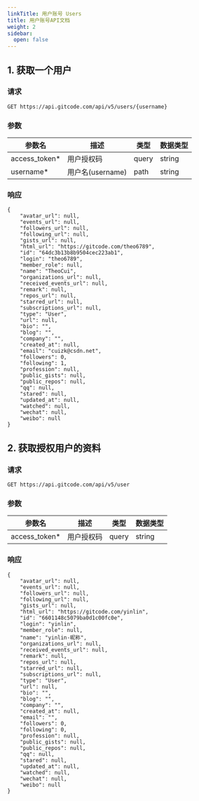 ```yaml
---
linkTitle: 用户账号 Users
title: 用户账号API文档
weight: 2
sidebar:
  open: false
---
```


## 1. 获取一个用户

### 请求

`GET https://api.gitcode.com/api/v5/users/{username}`

### 参数

| 参数名  | 描述  | 类型  | 数据类型  |
| ------ | ------ | ------  |------|
|  access_token* | 用户授权码 | query | string    | 
| username* | 用户名(username) | path | string    |

### 响应

```
{
    "avatar_url": null,
    "events_url": null,
    "followers_url": null,
    "following_url": null,
    "gists_url": null,
    "html_url": "https://gitcode.com/theo6789",
    "id": "64dc3b13b8b9504cec223ab1",
    "login": "theo6789",
    "member_role": null,
    "name": "TheoCui",
    "organizations_url": null,
    "received_events_url": null,
    "remark": null,
    "repos_url": null,
    "starred_url": null,
    "subscriptions_url": null,
    "type": "User",
    "url": null,
    "bio": "",
    "blog": "",
    "company": "",
    "created_at": null,
    "email": "cuizk@csdn.net",
    "followers": 0,
    "following": 1,
    "profession": null,
    "public_gists": null,
    "public_repos": null,
    "qq": null,
    "stared": null,
    "updated_at": null,
    "watched": null,
    "wechat": null,
    "weibo": null
}
```


## 2. 获取授权用户的资料

### 请求

`GET https://api.gitcode.com/api/v5/user`

### 参数

| 参数名  | 描述  | 类型  | 数据类型  |
| ------ | ------ | ------  |------|
|  access_token* | 用户授权码 | query | string    | 

### 响应

```
{
    "avatar_url": null,
    "events_url": null,
    "followers_url": null,
    "following_url": null,
    "gists_url": null,
    "html_url": "https://gitcode.com/yinlin",
    "id": "6601148c5079ba0d1c00fc0e",
    "login": "yinlin",
    "member_role": null,
    "name": "yinlin-昵称",
    "organizations_url": null,
    "received_events_url": null,
    "remark": null,
    "repos_url": null,
    "starred_url": null,
    "subscriptions_url": null,
    "type": "User",
    "url": null,
    "bio": "",
    "blog": "",
    "company": "",
    "created_at": null,
    "email": "",
    "followers": 0,
    "following": 0,
    "profession": null,
    "public_gists": null,
    "public_repos": null,
    "qq": null,
    "stared": null,
    "updated_at": null,
    "watched": null,
    "wechat": null,
    "weibo": null
}
```